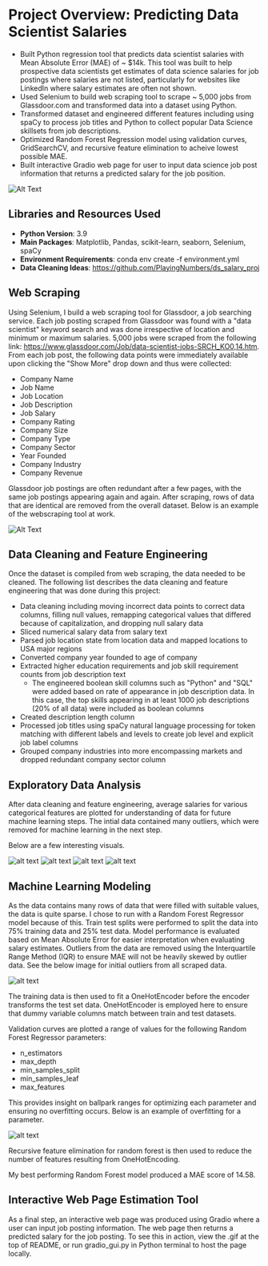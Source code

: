 # Project Overview: Predicting Data Scientist Salaries

 - Built Python regression tool that predicts data scientist salaries with Mean Absolute Error (MAE) of ~ $14k. This tool was built to help prospective data scientists get estimates of data science salaries for job postings where salaries are not listed, particularly for websites like LinkedIn where salary estimates are often not shown.
 - Used Selenium to build web scraping tool to scrape ~ 5,000 jobs from Glassdoor.com and transformed data into a dataset using Python.
 - Transformed dataset and engineered different features including using spaCy to process job titles and Python to collect popular Data Science skillsets from job descriptions.
 - Optimized Random Forest Regression model using validation curves, GridSearchCV, and recursive feature elimination to acheive lowest possible MAE.
 - Built interactive Gradio web page for user to input data science job post information that returns a predicted salary for the job position.

![Alt Text](https://github.com/kcao22/webscraping_ds_salaries/blob/main/images/gradio_sample.gif)

## Libraries and Resources Used

 - **Python Version**: 3.9
 - **Main Packages**: Matplotlib, Pandas, scikit-learn, seaborn, Selenium, spaCy
 - **Environment Requirements**: conda env create -f environment.yml
 - **Data Cleaning Ideas**: https://github.com/PlayingNumbers/ds_salary_proj

 ## Web Scraping

Using Selenium, I build a web scraping tool for Glassdoor, a job searching service. Each job posting scraped from Glassdoor was found with a "data scientist" keyword search and was done irrespective of location and minimum or maximum salaries. 5,000 jobs were scraped from the following link: https://www.glassdoor.com/Job/data-scientist-jobs-SRCH_KO0,14.htm. From each job post, the following data points were immediately available upon clicking the "Show More" drop down and thus were collected:

 - Company Name
 - Job Name
 - Job Location
 - Job Description
 - Job Salary
 - Company Rating
 - Company Size
 - Company Type
 - Company Sector
 - Year Founded
 - Company Industry
 - Company Revenue

 Glassdoor job postings are often redundant after a few pages, with the same job postings appearing again and again. After scraping, rows of data that are identical are removed from the overall dataset. Below is an example of the webscraping tool at work.

![Alt Text](https://github.com/kcao22/webscraping_ds_salaries/blob/main/images/web_scraper.gif)

 ## Data Cleaning and Feature Engineering

 Once the dataset is compiled from web scraping, the data needed to be cleaned. The following list describes the data cleaning and feature engineering that was done during this project:

  - Data cleaning including moving incorrect data points to correct data columns, filling null values, remapping categorical values that differed because of capitalization, and dropping null salary data
  - Sliced numerical salary data from salary text
  - Parsed job location state from location data and mapped locations to USA major regions
  - Converted company year founded to age of company
  - Extracted higher education requirements and job skill requirement counts from job description text
    - The engineered boolean skill columns such as "Python" and "SQL" were added based on rate of appearance in job description data. In this case, the top skills appearing in at least 1000 job descriptions (20% of all data) were included as boolean columns
  - Created description length column
  - Processed job titles using spaCy natural language processing for token matching with different labels and levels to create job level and explicit job label columns
  - Grouped company industries into more encompassing markets and dropped redundant company sector column

## Exploratory Data Analysis

 After data cleaning and feature engineering, average salaries for various categorical features are plotted for understanding of data for future machine learning steps. The intial data contained many outliers, which were removed for machine learning in the next step. 
 
 Below are a few interesting visuals.

![alt text](https://github.com/kcao22/webscraping_ds_salaries/blob/main/images/heatmap_corr_num_vals.png "Correlation Heatmap")
![alt text](https://github.com/kcao22/webscraping_ds_salaries/blob/main/images/grouped_company_industry_salaries.png "Salaries by Industry")
![alt text](https://github.com/kcao22/webscraping_ds_salaries/blob/main/images/job_titles.png "Salaries by Job Label")
![alt text](https://github.com/kcao22/webscraping_ds_salaries/blob/main/images/label_level_sals.png "Job Label and Level Salaries")



## Machine Learning Modeling

As the data contains many rows of data that were filled with suitable values, the data is quite sparse. I chose to run with a Random Forest Regressor model because of this. Train test splits were performed to split the data into 75% training data and 25% test data. Model performance is evaluated based on Mean Absolute Error for easier interpretation when evaluating salary estimates. Outliers from the data are removed using the Interquartile Range Method (IQR) to ensure MAE will not be heavily skewed by outlier data. See the below image for initial outliers from all scraped data.

![alt text](https://github.com/kcao22/webscraping_ds_salaries/blob/main/images/average_salary_outliers.png "Outliers")


The training data is then used to fit a OneHotEncoder before the encoder transforms the test set data. OneHotEncoder is employed here to ensure that dummy variable columns match between train and test datasets.

Validation curves are plotted a range of values for the following Random Forest Regressor parameters:

  - n_estimators
  - max_depth
  - min_samples_split
  - min_samples_leaf
  - max_features

This provides insight on ballpark ranges for optimizing each parameter and ensuring no overfitting occurs. Below is an example of overfitting for a parameter.

![alt text](https://github.com/kcao22/webscraping_ds_salaries/blob/main/images/max_depth%20overfitting.png "Outliers")

Recursive feature elimination for random forest is then used to reduce the number of features resulting from OneHotEncoding.

My best performing Random Forest model produced a MAE score of 14.58.

## Interactive Web Page Estimation Tool

As a final step, an interactive web page was produced using Gradio where a user can input job posting information. The web page then returns a predicted salary for the job posting. To see this in action, view the .gif at the top of README, or run gradio_gui.py in Python terminal to host the page locally.

